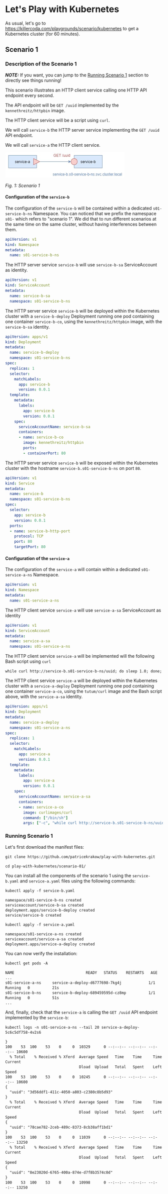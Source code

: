 # Let's Play with Kubernetes

As usual, let's go to <https://killercoda.com/playgrounds/scenario/kubernetes> to get a Kubernetes cluster (for 60 minutes).

## Scenario 1

### Description of the Scenario 1

***NOTE:*** If you want, you can jump to the [Running Scenario 1](#running-scenario-1) section to directly see things running!

This scenario illustrates an HTTP client service calling one HTTP API endpoint every second.

The API endpoint will be `GET /uuid` implemented by the `kennethreitz/httpbin` image.

The HTTP client service will be a script using `curl`.

We will call `service-b` the HTTP server service implementing the `GET /uuid` API endpoint.

We will call `service-a` the HTTP client service.

![Diagram 1](play-with-kubernetes.scenario-01.jpg)

_Fig. 1: Scenario 1_

#### Configuration of the `service-b`

The configuration of the `service-b` will be contained within a dedicated `s01-service-b-ns` Namespace. You can noticed that we prefix the namespace `s01-` which refers to "scenario 1". We did that to run different scenarios at the same time on the same cluster, without having interferences between them.

```yaml
apiVersion: v1
kind: Namespace
metadata:
  name: s01-service-b-ns
```

The HTTP server service `service-b` will use `service-b-sa` ServiceAccount as identity.

```yaml
apiVersion: v1
kind: ServiceAccount
metadata:
  name: service-b-sa
  namespace: s01-service-b-ns
```

The HTTP server service `service-b` will be deployed within the Kubernetes cluster with a `service-b-deploy` Deployment running one pod containing one container `service-b-co`, using  the `kennethreitz/httpbin` image, with the `service-b-sa` identity.

```yaml
apiVersion: apps/v1
kind: Deployment
metadata:
  name: service-b-deploy
  namespace: s01-service-b-ns
spec:
  replicas: 1
  selector:
    matchLabels:
      app: service-b
      version: 0.0.1
  template:
    metadata:
      labels:
        app: service-b
        version: 0.0.1
    spec:
      serviceAccountName: service-b-sa
      containers:
      - name: service-b-co
        image: kennethreitz/httpbin
        ports:
        - containerPort: 80
```

The HTTP server service `service-b` will be exposed within the Kubernetes cluster with the hostname `service-b.s01-service-b-ns` on port `80`.

```yaml
apiVersion: v1
kind: Service
metadata:
  name: service-b
  namespace: s01-service-b-ns
spec:
  selector:
    app: service-b
    version: 0.0.1
  ports:
  - name: service-b-http-port
    protocol: TCP
    port: 80
    targetPort: 80
```

#### Configuration of the `service-a`

The configuration of the `service-a` will contain within a dedicated `s01-service-a-ns` Namespace.

```yaml
apiVersion: v1
kind: Namespace
metadata:
  name: s01-service-a-ns
```

The HTTP client service `service-a` will use `service-a-sa` ServiceAccount as identity

```yaml
apiVersion: v1
kind: ServiceAccount
metadata:
  name: service-a-sa
  namespace: s01-service-a-ns
```

The HTTP client service `service-a` will be implemented will the following Bash script using `curl`

```text
while curl http://service-b.s01-service-b-ns/uuid; do sleep 1.0; done;
```

The HTTP client service `service-a` will be deployed within the Kubernetes cluster with a `service-a-deploy` Deployment running one pod containing one container `service-a-co`, using  the `tutum/curl` image and the Bash script above, with the `service-a-sa` identity.

```yaml
apiVersion: apps/v1
kind: Deployment
metadata:
  name: service-a-deploy
  namespace: s01-service-a-ns
spec:
  replicas: 1
  selector:
    matchLabels:
      app: service-a
      version: 0.0.1
  template:
    metadata:
      labels:
        app: service-a
        version: 0.0.1
    spec:
      serviceAccountName: service-a-sa
      containers:
      - name: service-a-co
        image: curlimages/curl
        command: ["/bin/sh"]
        args: ["-c", "while curl http://service-b.s01-service-b-ns/uuid; do sleep 1.0; done;"]
```

### Running Scenario 1

Let's first download the manifest files:

```text
git clone https://github.com/patricekrakow/play-with-kubernetes.git
```

```text
cd play-with-kubernetes/scenario-01/
```

You can install all the components of the scenario 1 using the `service-b.yaml` and `service-a.yaml` files using the following commands:

```text
kubectl apply -f service-b.yaml
```
```text
namespace/s01-service-b-ns created
serviceaccount/service-b-sa created
deployment.apps/service-b-deploy created
service/service-b created
```

```text
kubectl apply -f service-a.yaml
```
```text
namespace/s01-service-a-ns created
serviceaccount/service-a-sa created
deployment.apps/service-a-deploy created
```

You can now verify the installation:

```text
kubectl get pods -A
```
```text
NAME                                READY   STATUS    RESTARTS   AGE
...
s01-service-a-ns     service-a-deploy-d6777698-7kg4j            1/1     Running   0          21s
s01-service-b-ns     service-b-deploy-689459595d-cz8mp          1/1     Running   0          51s
...
```

And, finally, check that the `service-a` is calling the `GET /uuid` API endpoint implemented by the `service-b`:

```text
kubectl logs -n s01-service-a-ns --tail 20 service-a-deploy-5c6c5df758-4v2s6
```
```text
}
100    53  100    53    0     0  10329      0 --:--:-- --:--:-- --:--:-- 10600
  % Total    % Received % Xferd  Average Speed   Time    Time     Time  Current
                                 Dload  Upload   Total   Spent    Left  Speed
100    53  100    53    0     0  10245      0 --:--:-- --:--:-- --:--:-- 10600
{
  "uuid": "3d56ddf1-411c-4050-a803-c2380c8b5d93"
}
  % Total    % Received % Xferd  Average Speed   Time    Time     Time  Current
                                 Dload  Upload   Total   Spent    Left  Speed
{
  "uuid": "78cae782-2ceb-489c-8373-8cb38aff1bd1"
}
100    53  100    53    0     0  11039      0 --:--:-- --:--:-- --:--:-- 13250
  % Total    % Received % Xferd  Average Speed   Time    Time     Time  Current
                                 Dload  Upload   Total   Spent    Left  Speed
{
  "uuid": "8e23020d-6765-400a-874e-d7f8b3574c0d"
}
100    53  100    53    0     0  10998      0 --:--:-- --:--:-- --:--:-- 13250
```
